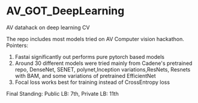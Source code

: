 # AV_GOT_DeepLearning
AV datahack on deep learning CV 

The repo includes most models tried on AV Computer vision hackathon. Pointers:

1. Fastai significantly out performs pure pytorch based models
2. Around 30 different models were tried mainly from Cadene's pretrained repo, DenseNet, SENET, polynet,Inception variations,ResNets, Resnets with BAM, and some variations of pretrained EfficientNet
3. Focal loss works best for training instead of CrossEntropy loss

Final Standing:
Public LB: 7th, Private LB: 11th


